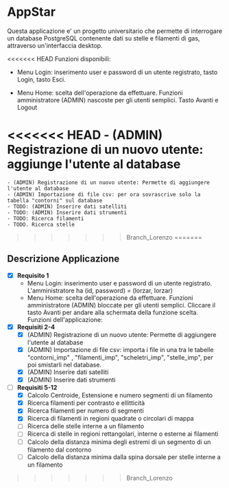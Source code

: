 # AppStar
Questa applicazione e' un progetto universitario che permette di interrogare un database PostgreSQL contenente dati su stelle e filamenti di gas, attraverso un'interfaccia desktop.

<<<<<<< HEAD
Funzioni disponibili:

- Menu Login: inserimento user e password di un utente registrato, tasto Login, tasto Esci.
	
- Menu Home: scelta dell'operazione da effettuare. Funzioni amministratore (ADMIN) nascoste per gli utenti semplici. Tasto Avanti e Logout

<<<<<<< HEAD
	- (ADMIN) Registrazione di un nuovo utente: aggiunge l'utente al database
=======
	- (ADMIN) Registrazione di un nuovo utente: Permette di aggiungere l'utente al database
	- (ADMIN) Importazione di file csv: per ora sovrascrive solo la tabella "contorni" sul database
	- TODO: (ADMIN) Inserire dati satelliti
	- TODO: (ADMIN) Inserire dati strumenti
	- TODO: Ricerca filamenti
	- TODO. Ricerca stelle
>>>>>>> Branch_Lorenzo
=======
## Descrizione Applicazione
- [x] __Requisito 1__
	- Menu Login: inserimento user e password di un utente registrato. L'amministratore ha (id, password) = (lorzar, lorzar)
	- Menu Home: scelta dell'operazione da effettuare. Funzioni amministratore (ADMIN) bloccate per gli utenti semplici. Cliccare il 	   tasto Avanti per andare alla schermata della funzione scelta. Funzioni dell'applicazione:
- [x] __Requisiti 2-4__
	- [x] (ADMIN) Registrazione di un nuovo utente: Permette di aggiungere l'utente al database
	- [x] (ADMIN) Importazione di file csv: importa i file in una tra le tabelle "contorni_imp" , "filamenti_imp", 				"scheletri_imp", "stelle_imp", per poi smistarli nel database.
	- [x] (ADMIN) Inserire dati satelliti
	- [x] (ADMIN) Inserire dati strumenti
- [ ] __Requisiti 5-12__
	- [x] Calcolo Centroide, Estensione e numero segmenti di un filamento
	- [x] Ricerca filamenti per contrasto e ellitticità
	- [x] Ricerca filamenti per numero di segmenti
	- [x] Ricerca di filamenti in regioni quadrate o circolari di mappa
	- [ ] Ricerca delle stelle interne a un filamento
	- [ ] Ricerca di stelle in regioni rettangolari, interne o esterne ai filamenti
	- [ ] Calcolo della distanza minima degli estremi di un segmento di un filamento dal contorno
	- [ ] Calcolo della distanza minima dalla spina dorsale per stelle interne a un filamento
>>>>>>> Branch_Lorenzo
